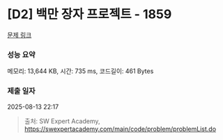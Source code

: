 # [D2] 백만 장자 프로젝트 - 1859 

[문제 링크](https://swexpertacademy.com/main/code/problem/problemDetail.do?contestProbId=AV5LrsUaDxcDFAXc) 

### 성능 요약

메모리: 13,644 KB, 시간: 735 ms, 코드길이: 461 Bytes

### 제출 일자

2025-08-13 22:17



> 출처: SW Expert Academy, https://swexpertacademy.com/main/code/problem/problemList.do